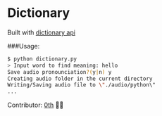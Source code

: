 # Dictionary

Built with [dictionary api](https://dictionaryapi.dev/)

###Usage:  

```bash
$ python dictionary.py  
> Input word to find meaning: hello  
Save audio pronounciation?(y|n) y  
Creating audio folder in the current directory  
Writing/Saving audio file to \"./audio/python\"
...
```
Contributor: [0th](https://github.com/0-th) ✌🏽
